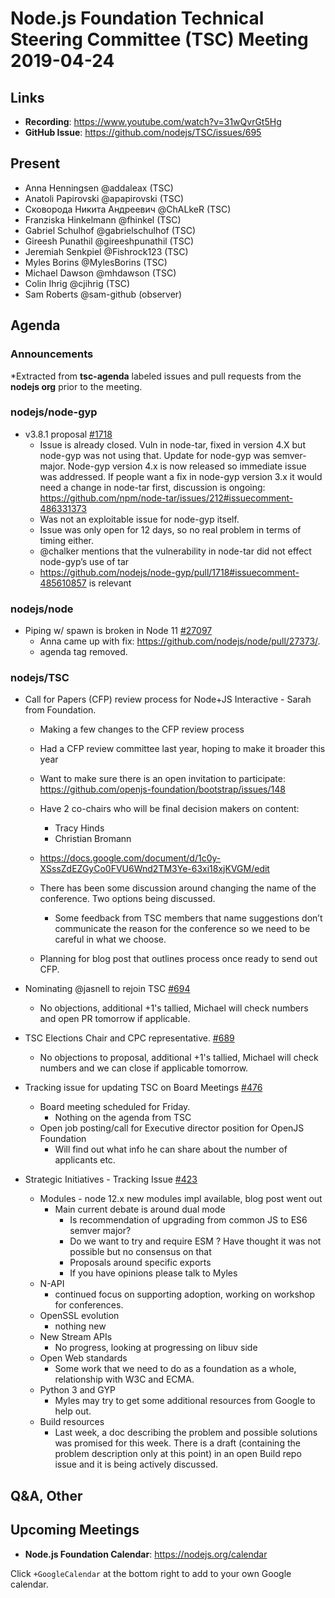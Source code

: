 # Node.js Foundation Technical Steering Committee (TSC) Meeting 2019-04-24

## Links

* **Recording**: <https://www.youtube.com/watch?v=31wQvrGt5Hg>
* **GitHub Issue**: <https://github.com/nodejs/TSC/issues/695>

## Present

* Anna Henningsen @addaleax (TSC)
* Anatoli Papirovski @apapirovski (TSC)
* Сковорода Никита Андреевич @ChALkeR (TSC)
* Franziska Hinkelmann @fhinkel (TSC)
* Gabriel Schulhof @gabrielschulhof (TSC)
* Gireesh Punathil @gireeshpunathil (TSC)
* Jeremiah Senkpiel @Fishrock123 (TSC)
* Myles Borins @MylesBorins (TSC)
* Michael Dawson @mhdawson (TSC)
* Colin Ihrig @cjihrig (TSC)
* Sam Roberts @sam-github (observer)

## Agenda

### Announcements

*Extracted from **tsc-agenda** labeled issues and pull requests from the **nodejs org** prior to the meeting.

### nodejs/node-gyp

* v3.8.1 proposal [#1718](https://github.com/nodejs/node-gyp/pull/1718)
  * Issue is already closed.  Vuln in node-tar, fixed in version 4.X but node-gyp was not
    using that.  Update for node-gyp was semver-major.  Node-gyp version 4.x is now released
    so immediate issue was addressed. If people want a fix in node-gyp version 3.x it would
    need a change in node-tar first, discussion is ongoing: <https://github.com/npm/node-tar/issues/212#issuecomment-486331373>
  * Was not an exploitable issue for node-gyp itself.
  * Issue was only open for 12 days, so no real problem in terms of timing either.
  * @chalker mentions that the vulnerability in node-tar did not effect node-gyp’s use of tar
  * <https://github.com/nodejs/node-gyp/pull/1718#issuecomment-485610857> is relevant

### nodejs/node

* Piping w/ spawn is broken in Node 11 [#27097](https://github.com/nodejs/node/issues/27097)
  * Anna came up with fix: <https://github.com/nodejs/node/pull/27373/>.
  * agenda tag removed.

### nodejs/TSC

* Call for Papers (CFP) review process for Node+JS Interactive - Sarah from Foundation.
  * Making a few changes to the CFP review process
  * Had a CFP review committee last year, hoping to make it broader this year
  * Want to make sure there is an open invitation to participate: <https://github.com/openjs-foundation/bootstrap/issues/148>
  * Have 2 co-chairs who will be final decision makers on content:
    * Tracy Hinds
    * Christian Bromann
  * <https://docs.google.com/document/d/1c0y-XSssZdEZGyCo0FVU6Wnd2TM3Ye-63xi18xjKVGM/edit>

  * There has been some discussion around changing the name of the conference.  Two options
    being discussed.
    * Some feedback from TSC members that name suggestions don’t communicate the reason
      for the conference so we need to be careful in what we choose.
  * Planning for blog post that outlines process once ready to send out CFP.

* Nominating @jasnell to rejoin TSC [#694](https://github.com/nodejs/TSC/issues/694)
  * No objections, additional +1's tallied, Michael will check numbers and open PR tomorrow
    if applicable.

* TSC Elections Chair and CPC representative. [#689](https://github.com/nodejs/TSC/issues/689)
  * No objections to proposal, additional +1's tallied, Michael will check numbers and
    we can close if applicable tomorrow.

* Tracking issue for updating TSC on Board Meetings [#476](https://github.com/nodejs/TSC/issues/476)
  * Board meeting scheduled for Friday.
    * Nothing on the agenda from TSC
  * Open job posting/call for Executive director position for OpenJS Foundation
    * Will find out what info he can share about the number of applicants etc.

* Strategic Initiatives - Tracking Issue [#423](https://github.com/nodejs/TSC/issues/423)
  * Modules - node 12.x new modules impl available, blog post went out
    * Main current debate is around dual mode
      * Is recommendation of upgrading from common JS to ES6 semver major?
      * Do we want to try and require ESM ? Have thought it was not possible but no consensus on that
      * Proposals around specific exports
      * If you have opinions please talk to Myles
  * N-API
    * continued focus on supporting adoption, working on workshop for conferences.
  * OpenSSL evolution
    * nothing new
  * New Stream APIs
    * No progress, looking at progressing on libuv side
  * Open Web standards
    * Some work that we need to do as a foundation as a whole, relationship with W3C and
      ECMA.
  * Python 3 and GYP
    * Myles may try to get some additional resources from Google to help out.
  * Build resources
    * Last week, a doc describing the problem and possible solutions was promised
      for this week. There is a draft (containing the problem description only at
      this point) in an open Build repo issue and it is being actively discussed.

## Q&A, Other

## Upcoming Meetings

* **Node.js Foundation Calendar**: <https://nodejs.org/calendar>

Click `+GoogleCalendar` at the bottom right to add to your own Google calendar.
